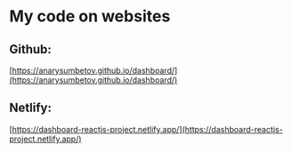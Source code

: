 # My code on websites
## Github:
[https://anarysumbetov.github.io/dashboard/](https://anarysumbetov.github.io/dashboard/)
## Netlify:
[https://dashboard-reactjs-project.netlify.app/](https://dashboard-reactjs-project.netlify.app/)